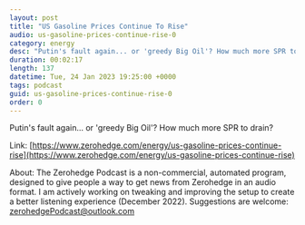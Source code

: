 ```yaml
---
layout: post
title: "US Gasoline Prices Continue To Rise"
audio: us-gasoline-prices-continue-rise-0
category: energy
desc: "Putin's fault again... or 'greedy Big Oil'? How much more SPR to drain?"
duration: 00:02:17
length: 137
datetime: Tue, 24 Jan 2023 19:25:00 +0000
tags: podcast
guid: us-gasoline-prices-continue-rise-0
order: 0
---
```

Putin's fault again... or 'greedy Big Oil'? How much more SPR to drain?

Link: [https://www.zerohedge.com/energy/us-gasoline-prices-continue-rise](https://www.zerohedge.com/energy/us-gasoline-prices-continue-rise)

About: The Zerohedge Podcast is a non-commercial, automated program, designed to give people a way to get news from Zerohedge in an audio format.  I am actively working on tweaking and improving the setup to create a better listening experience (December 2022).  Suggestions are welcome: [zerohedgePodcast@outlook.com](mailto:zerohedgePodcast@outlook.com)